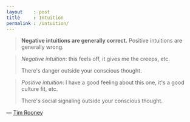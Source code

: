 ```yaml
---
layout    : post
title     : Intuition
permalink : /intuition/
---
```



> **Negative intuitions are generally correct.** Positive intuitions are generally wrong.

> _Negative intuition_: this feels off, it gives me the creeps, etc.
> 
> There's danger outside your conscious thought.

> _Positive intuition_: I have a good feeling about this one, it's a good culture fit, etc.
> 
> There's social signaling outside your conscious thought.

&mdash; [Tim Rooney](https://twitter.com/tjrwriting/status/1258080863771930626)

